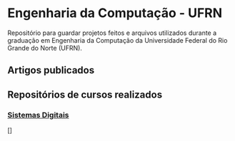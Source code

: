 # Engenharia da Computação - UFRN
Repositório para guardar projetos feitos e arquivos utilizados durante a graduação em Engenharia da Computação da Universidade Federal do Rio Grande do Norte (UFRN).

## Artigos publicados


## Repositórios de cursos realizados

### [Sistemas Digitais](https://google.com)
[]
